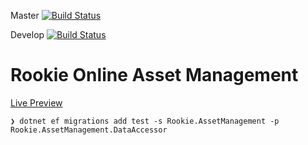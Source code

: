 Master [![Build Status](https://dev.azure.com/rookie-group1-team1/final-assignment/_apis/build/status/final-assignment%20(2)?branchName=master)](https://dev.azure.com/rookie-group1-team1/final-assignment/_build/latest?definitionId=4&branchName=master)

Develop [![Build Status](https://dev.azure.com/rookie-group1-team1/final-assignment/_apis/build/status/final-assignment%20(2)?branchName=develop)](https://dev.azure.com/rookie-group1-team1/final-assignment/_build/latest?definitionId=4&branchName=develop)

# Rookie Online Asset Management

[Live Preview](https://asset-management-team1.azurewebsites.net)


`❯ dotnet ef migrations add test -s Rookie.AssetManagement -p Rookie.AssetManagement.DataAccessor`